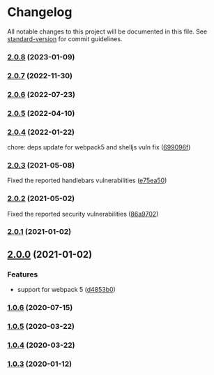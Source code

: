 # Changelog

All notable changes to this project will be documented in this file. See [standard-version](https://github.com/conventional-changelog/standard-version) for commit guidelines.

### [2.0.8](https://github.com/Sayan751/app-settings-loader/compare/v2.0.7...v2.0.8) (2023-01-09)

### [2.0.7](https://github.com/Sayan751/app-settings-loader/compare/v2.0.6...v2.0.7) (2022-11-30)

### [2.0.6](https://github.com/Sayan751/app-settings-loader/compare/v2.0.4...v2.0.6) (2022-07-23)

### [2.0.5](https://github.com/Sayan751/app-settings-loader/compare/v2.0.4...v2.0.5) (2022-04-10)

### [2.0.4](https://github.com/Sayan751/app-settings-loader/compare/v2.0.3...v2.0.4) (2022-01-22)

chore: deps update for webpack5 and shelljs vuln fix ([699096f](https://github.com/Sayan751/app-settings-loader/commit/699096f317fbb095108688a6171887f037480344))

### [2.0.3](https://github.com/Sayan751/app-settings-loader/compare/v2.0.1...v2.0.3) (2021-05-08)

Fixed the reported handlebars vulnerabilities ([e75ea50](https://github.com/Sayan751/app-settings-loader/commit/e75ea507ba2436ca783f723d232fe43c53e32961))

### [2.0.2](https://github.com/Sayan751/app-settings-loader/compare/v2.0.1...v2.0.2) (2021-05-02)

Fixed the reported security vulnerabilities ([86a9702](https://github.com/Sayan751/app-settings-loader/commit/86a970271f21778d3875cebcfb074fa7691833af))

### [2.0.1](https://github.com/Sayan751/app-settings-loader/compare/v2.0.0...v2.0.1) (2021-01-02)

## [2.0.0](https://github.com/Sayan751/app-settings-loader/compare/v1.0.6...v2.0.0) (2021-01-02)


### Features

* support for webpack 5 ([d4853b0](https://github.com/Sayan751/app-settings-loader/commit/d4853b0742403a7d0df79dc8d16612da430ad1ba))

### [1.0.6](https://github.com/Sayan751/app-settings-loader/compare/v1.0.5...v1.0.6) (2020-07-15)

### [1.0.5](https://github.com/Sayan751/app-settings-loader/compare/v1.0.4...v1.0.5) (2020-03-22)

### [1.0.4](https://github.com/Sayan751/app-settings-loader/compare/v1.0.3...v1.0.4) (2020-03-22)

### [1.0.3](https://github.com/Sayan751/app-settings-loader/compare/v1.0.2...v1.0.3) (2020-01-12)
